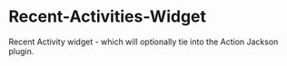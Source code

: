 Recent-Activities-Widget
========================

Recent Activity widget - which will optionally tie into the Action Jackson plugin.